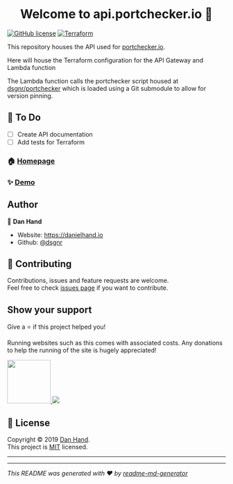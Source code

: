 <h1 align="center">Welcome to api.portchecker.io 👋</h1>

[![GitHub license](https://img.shields.io/github/license/dsgnr/portchecker)](https://github.com/dsgnr/portchecker/blob/devel/LICENSE)
[![Terraform](https://github.com/dsgnr/api.portchecker.io/actions/workflows/terraform_format.yml/badge.svg)](https://github.com/dsgnr/api.portchecker.io/actions/workflows/terraform_format.yml)
        
This repository houses the API used for [portchecker.io](https://portchecker.io).

Here will house the Terraform configuration for the API Gateway and Lambda function

The Lambda function calls the portchecker script housed at 
[dsgnr/portchecker](https://github.com/dsgnr/portchecker) 
which is loaded using a Git submodule to allow for version pinning.

## 📝 To Do

- [ ] Create API documentation
- [ ] Add tests for Terraform

### 🏠 [Homepage](https://portchecker.io)

### ✨ [Demo](https://portchecker.io)

## Author

👤 **Dan Hand**

* Website: https://danielhand.io
* Github: [@dsgnr](https://github.com/dsgnr)

## 🤝 Contributing

Contributions, issues and feature requests are welcome.<br />
Feel free to check [issues page](https://github.com/dsgnr/portchecker.io/issues) if you want to contribute.<br />


## Show your support

Give a ⭐️ if this project helped you!

Running websites such as this comes with associated costs. Any donations to help the running of the site is hugely appreciated!

<a href="https://www.patreon.com/dsgnr_">
  <img src="https://c5.patreon.com/external/logo/become_a_patron_button@2x.png" width="100">
</a>
<a href="https://www.paypal.com/donate?business=RNT9HTKVJ2DDJ&no_recurring=0&item_name=portchecker.io+donation&currency_code=GBP" target="_blank"><img src="https://www.paypalobjects.com/en_GB/i/btn/btn_donate_SM.gif"></a>


## 📝 License

Copyright © 2019 [Dan Hand](https://github.com/dsgnr).<br />
This project is [MIT](https://github.com/kefranabg/readme-md-generator/blob/master/LICENSE) licensed.

---
***
_This README was generated with ❤️ by [readme-md-generator](https://github.com/kefranabg/readme-md-generator)_
